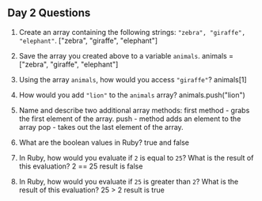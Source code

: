 ## Day 2 Questions

1. Create an array containing the following strings: `"zebra", "giraffe", "elephant"`.
 ["zebra", "giraffe", "elephant"]

1. Save the array you created above to a variable `animals`.
animals = ["zebra", "giraffe", "elephant"]


1. Using the array `animals`, how would you access `"giraffe"`?
animals[1]

1. How would you add `"lion"` to the `animals` array?
animals.push("lion")

1. Name and describe two additional array methods:
first method - grabs the first element of the array.
push - method adds an element to the array
pop - takes out the last element of the array.

1. What are the boolean values in Ruby?
true and false

1. In Ruby, how would you evaluate if `2` is equal to `25`? What is the result of this evaluation?
2 == 25
result is false

1. In Ruby, how would you evaluate if `25` is greater than `2`? What is the result of this evaluation?
25 > 2
result is true 
